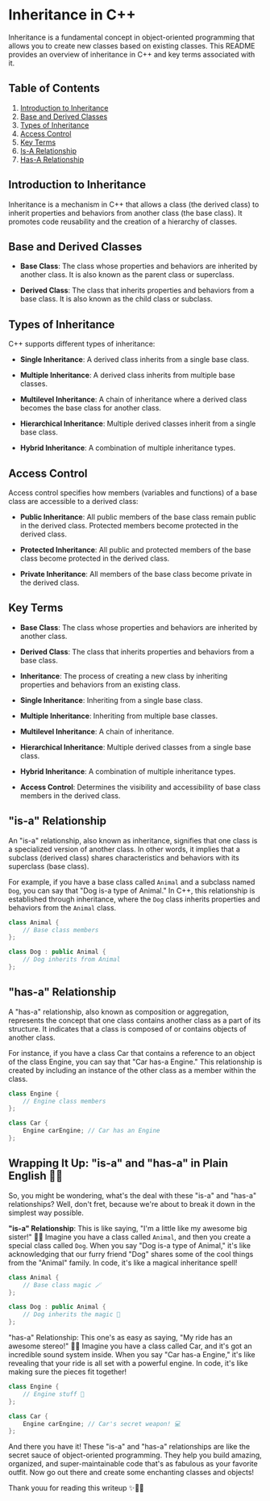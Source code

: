# Inheritance in C++

Inheritance is a fundamental concept in object-oriented programming that allows you to create new classes based on existing classes. This README provides an overview of inheritance in C++ and key terms associated with it.

## Table of Contents

1. [Introduction to Inheritance](#introduction-to-inheritance)
2. [Base and Derived Classes](#base-and-derived-classes)
3. [Types of Inheritance](#types-of-inheritance)
4. [Access Control](#access-control)
5. [Key Terms](#key-terms)
6. [Is-A Relationship](#Is-A-Relationshi)
7. [Has-A Relationship](#Is-A-Relationshi)

## Introduction to Inheritance

Inheritance is a mechanism in C++ that allows a class (the derived class) to inherit properties and behaviors from another class (the base class). It promotes code reusability and the creation of a hierarchy of classes.

## Base and Derived Classes

- **Base Class**: The class whose properties and behaviors are inherited by another class. It is also known as the parent class or superclass.

- **Derived Class**: The class that inherits properties and behaviors from a base class. It is also known as the child class or subclass.

## Types of Inheritance

C++ supports different types of inheritance:

- **Single Inheritance**: A derived class inherits from a single base class.

- **Multiple Inheritance**: A derived class inherits from multiple base classes.

- **Multilevel Inheritance**: A chain of inheritance where a derived class becomes the base class for another class.

- **Hierarchical Inheritance**: Multiple derived classes inherit from a single base class.

- **Hybrid Inheritance**: A combination of multiple inheritance types.

## Access Control

Access control specifies how members (variables and functions) of a base class are accessible to a derived class:

- **Public Inheritance**: All public members of the base class remain public in the derived class. Protected members become protected in the derived class.

- **Protected Inheritance**: All public and protected members of the base class become protected in the derived class.

- **Private Inheritance**: All members of the base class become private in the derived class.

## Key Terms

- **Base Class**: The class whose properties and behaviors are inherited by another class.

- **Derived Class**: The class that inherits properties and behaviors from a base class.

- **Inheritance**: The process of creating a new class by inheriting properties and behaviors from an existing class.

- **Single Inheritance**: Inheriting from a single base class.

- **Multiple Inheritance**: Inheriting from multiple base classes.

- **Multilevel Inheritance**: A chain of inheritance.

- **Hierarchical Inheritance**: Multiple derived classes from a single base class.

- **Hybrid Inheritance**: A combination of multiple inheritance types.

- **Access Control**: Determines the visibility and accessibility of base class members in the derived class.


## "is-a" Relationship

An "is-a" relationship, also known as inheritance, signifies that one class is a specialized version of another class. In other words, it implies that a subclass (derived class) shares characteristics and behaviors with its superclass (base class). 

For example, if you have a base class called `Animal` and a subclass named `Dog`, you can say that "Dog is-a type of Animal." In C++, this relationship is established through inheritance, where the `Dog` class inherits properties and behaviors from the `Animal` class.

```cpp
class Animal {
    // Base class members
};

class Dog : public Animal {
    // Dog inherits from Animal
};
```


## "has-a" Relationship
A "has-a" relationship, also known as composition or aggregation, represents the concept that one class contains another class as a part of its structure. It indicates that a class is composed of or contains objects of another class.

For instance, if you have a class Car that contains a reference to an object of the class Engine, you can say that "Car has-a Engine." This relationship is created by including an instance of the other class as a member within the class.

```cpp
class Engine {
    // Engine class members
};

class Car {
    Engine carEngine; // Car has an Engine
};
```


## Wrapping It Up: "is-a" and "has-a" in Plain English 🎀🌟

So, you might be wondering, what's the deal with these "is-a" and "has-a" relationships? Well, don't fret, because we're about to break it down in the simplest way possible.

**"is-a" Relationship**: This is like saying, "I'm a little like my awesome big sister!" 🧚‍♀️ Imagine you have a class called `Animal`, and then you create a special class called `Dog`. When you say "Dog is-a type of Animal," it's like acknowledging that our furry friend "Dog" shares some of the cool things from the "Animal" family. In code, it's like a magical inheritance spell!

```cpp
class Animal {
    // Base class magic 🪄
};

class Dog : public Animal {
    // Dog inherits the magic 🌟
};
```
"has-a" Relationship: This one's as easy as saying, "My ride has an awesome stereo!" 🚗🎵 Imagine you have a class called Car, and it's got an incredible sound system inside. When you say "Car has-a Engine," it's like revealing that your ride is all set with a powerful engine. In code, it's like making sure the pieces fit together!


```cpp
class Engine {
    // Engine stuff 🚀
};

class Car {
    Engine carEngine; // Car's secret weapon! 💻
};
```
And there you have it! These "is-a" and "has-a" relationships are like the secret sauce of object-oriented programming. They help you build amazing, organized, and super-maintainable code that's as fabulous as your favorite outfit. Now go out there and create some enchanting classes and objects! 

Thank youu for reading this writeup ✨👩‍💻